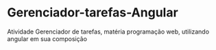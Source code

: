 # Gerenciador-tarefas-Angular
Atividade Gerenciador de tarefas, matéria programação web, utilizando angular em sua composição
